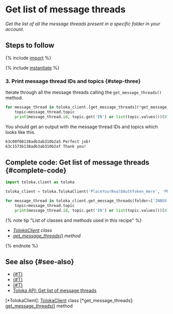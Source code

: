 # Get list of message threads

_Get the list of all the message threads present in a specific folder in your account._

## Steps to follow

{% include [import](../_includes/recipes/import.md) %}

{% include [instantiate](../_includes/recipes/instantiate.md) %}

### 3. Print message thread IDs and topics {#step-three}

Iterate through all the message threads calling the `get_message_threads()` method.

```python
for message_thread in toloka_client.[get_message_threads](*get_message_threads)(folder=['INBOX', 'UNREAD']):
    topic=message_thread.topic
    print(message_thread.id, topic.get('EN') or list(topic.values())[0])
```

You should get an output with the message thread IDs and topics which looks like this.

```bash
63c00f08138adb3ab310b2a5 Perfect job!
63c1573b138adb3ab310b2af Thank you!
```

## Complete code: Get list of message threads {#complete-code}

```python
import toloka.client as toloka

toloka_client = toloka.TolokaClient('PlaceYourRealOAuthToken_Here', 'PRODUCTION')

for message_thread in toloka_client.get_message_threads(folder=['INBOX', 'UNREAD']):
    topic=message_thread.topic
    print(message_thread.id, topic.get('EN') or list(topic.values())[0])
```

{% note tip "List of classes and methods used in this recipe" %}

- _[TolokaClient](../reference/toloka.client.TolokaClient.md) class_
- _[get_message_threads()](../reference/toloka.client.TolokaClient.get_message_threads.md) method_

{% endnote %}

## See also {#see-also}

- [{#T}](../../guide/concepts/overview.md)
- [{#T}](learn-basics.md)
- [{#T}](use-cases.md)
- [Toloka API:  Get list of message threads](https://toloka.ai/docs/api/api-reference/#get-/message-threads)

[*TolokaClient]: [TolokaClient](../reference/toloka.client.TolokaClient.md) class
[*get_message_threads]: [get_message_threads()](../reference/toloka.client.TolokaClient.get_message_threads.md) method